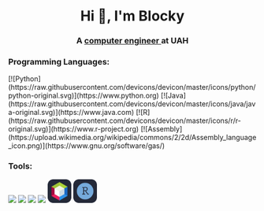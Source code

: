 <h1 align="center">Hi 👋, I'm Blocky</h1>
<h3 align="center">A <a href="https://www.uah.es/en/estudios/Grado-en-Ingenieria-de-Computadores/"> computer engineer </a> at UAH</h3>

<h3 align="left">Programming Languages:</h3>
[![Python](https://raw.githubusercontent.com/devicons/devicon/master/icons/python/python-original.svg)](https://www.python.org)
[![Java](https://raw.githubusercontent.com/devicons/devicon/master/icons/java/java-original.svg)](https://www.java.com)
[![R](https://raw.githubusercontent.com/devicons/devicon/master/icons/r/r-original.svg)](https://www.r-project.org)
[![Assembly](https://upload.wikimedia.org/wikipedia/commons/2/2d/Assembly_language_icon.png)](https://www.gnu.org/software/gas/)



<h3 align="left">Tools:</h3>
<p align="left"> 
  <img src="https://go-skill-icons.vercel.app/api/icons?i=git&perline=6&theme=dark">
  <img src="https://go-skill-icons.vercel.app/api/icons?i=bash&perline=6&theme=dark">
  <img src="https://go-skill-icons.vercel.app/api/icons?i=pycharm&perline=6&theme=dark">
  <img src="https://go-skill-icons.vercel.app/api/icons?i=vscode&perline=6&theme=dark">
  <img src="https://raw.githubusercontent.com/Blockky/Blockky/master/images/apachenetb.svg" width=48>
  <img src="https://raw.githubusercontent.com/Blockky/Blockky/master/images/ride.svg" width=48>
</p>

